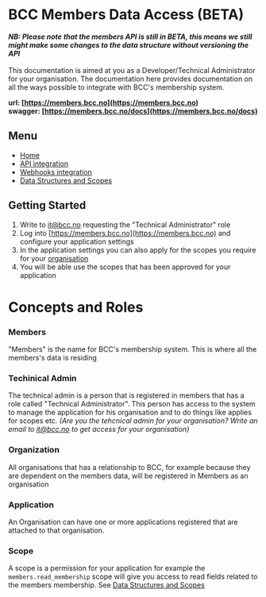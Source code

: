# BCC Members Data Access (BETA)
**_NB: Please note that the members API is still in BETA, this means we still might make some changes to the data structure without versioning the API_**
<br />
<br />
This documentation is aimed at you as a Developer/Technical Administrator for your organisation. The documentation here provides documentation on all the ways possible to integrate with BCC's membership system. 

**url: [https://members.bcc.no](https://members.bcc.no)** 
<br />
**swagger: [https://members.bcc.no/docs](https://members.bcc.no/docs)**

## Menu
- [Home](index.md)
- [API integration](api-integration.md)
- [Webhooks integration](webhooks.md)
- [Data Structures and Scopes](data-structures-and-scopes.md)

## Getting Started
1. Write to [it@bcc.no](mailto:it@bcc.no) requesting the "Technical Administrator" role
2. Log into [https://members.bcc.no](https://members.bcc.no) and configure your application settings
3. In the application settings you can also apply for the scopes you require for your [organisation](https://members.bcc.no/organisations)
4. You will be able use the scopes that has been approved for your application

# Concepts and Roles
### Members
"Members" is the name for BCC's membership system. This is where all the members's data is residing

### Techinical Admin
The technical admin is a person that is registered in members that has a role called "Technical Administrator". This person has access to the system to manage the application for his organisation and to do things like applies for scopes etc. _(Are you the tehcnical admin for your organisation? Write an email to [it@bcc.no](mailto:it@bcc.no) to get access for your organisation)_

### Organization
All organisations that has a relationship to BCC, for example because they are dependent on the members data, will be registered in Members as an organisation

### Application
An Organisation can have one or more applications registered that are attached to that organisation.

### Scope
A scope is a permission for your application for example the `members.read_membership` scope will give you access to read fields related to the members membership. See [Data Structures and Scopes](data-structures-and-scopes.md)


